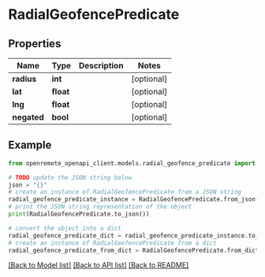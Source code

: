# RadialGeofencePredicate


## Properties

Name | Type | Description | Notes
------------ | ------------- | ------------- | -------------
**radius** | **int** |  | [optional] 
**lat** | **float** |  | [optional] 
**lng** | **float** |  | [optional] 
**negated** | **bool** |  | [optional] 

## Example

```python
from openremote_openapi_client.models.radial_geofence_predicate import RadialGeofencePredicate

# TODO update the JSON string below
json = "{}"
# create an instance of RadialGeofencePredicate from a JSON string
radial_geofence_predicate_instance = RadialGeofencePredicate.from_json(json)
# print the JSON string representation of the object
print(RadialGeofencePredicate.to_json())

# convert the object into a dict
radial_geofence_predicate_dict = radial_geofence_predicate_instance.to_dict()
# create an instance of RadialGeofencePredicate from a dict
radial_geofence_predicate_from_dict = RadialGeofencePredicate.from_dict(radial_geofence_predicate_dict)
```
[[Back to Model list]](../README.md#documentation-for-models) [[Back to API list]](../README.md#documentation-for-api-endpoints) [[Back to README]](../README.md)


